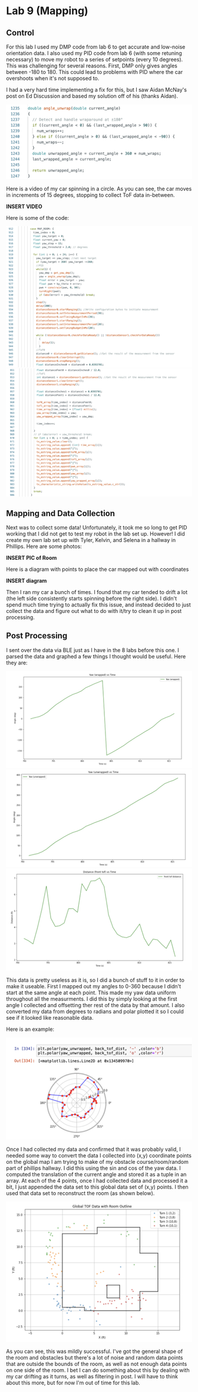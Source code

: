 # Lab 9 (Mapping)

## Control

For this lab I used my DMP code from lab 6 to get accurate and low-noise orientation data. I also used my PID code from lab 6 (with some retuning necessary) to move my robot to a series of setpoints (every 10 degrees). This was challenging for several reasons. First, DMP only gives angles between -180 to 180. This could lead to problems with PID where the car overshoots when it's not supposed to. 

I had a very hard time implementing a fix for this, but I saw Aidan McNay's post on Ed Discussion and based my solution off of his (thanks Aidan).

![wrapping](files/wrapping_code_lab9.png)

Here is a video of my car spinning in a circle. As you can see, the car moves in increments of 15 degrees, stopping to collect ToF data in-between. 

******INSERT VIDEO******

Here is some of the code: 

![code](files/map_room_code_1.png)
![code](files/map_room_code_2.png)

## Mapping and Data Collection

Next was to collect some data! Unfortunately, it took me so long to get PID working that I did not get to test my robot in the lab set up. However! I did create my own lab set up with Tyler, Kelvin, and Selena in a hallway in Phillips. Here are some photos: 

******INSERT PIC of Room******

Here is a diagram with points to place the car mapped out with coordinates

******INSERT diagram******

Then I ran my car a bunch of times. I found that my car tended to drift a lot (the left side consistently starts spinning before the right side). I didn't spend much time trying to actually fix this issue, and instead decided to just collect the data and figure out what to do with it/try to clean it up in post processing.

## Post Processing

I sent over the data via BLE just as I have in the 8 labs before this one. I parsed the data and graphed a few things I thought would be useful. Here they are: 

![graph](files/example_yaw_wrapped_lab_9.png)
![graph](files/example_yaw_unwrapped_lab_9.png)
![graph](files/example_tof_lab_9.png)

This data is pretty useless as it is, so I did a bunch of stuff to it in order to make it useable. First I mapped out my angles to 0-360 because I didn't start at the same angle at each point. This made my yaw data uniform throughout all the measurments. I did this by simply looking at the first angle I collected and offsetting ther rest of the data by that amount. I also converted my data from degrees to radians and polar plotted it so I could see if it looked like reasonable data. 

Here is an example: 

![polar plot](files/example_polar_plot_lab_9.png)

Once I had collected my data and confirmed that it was probably valid, I needed some way to convert the data I collected into (x,y) coordinate points on the global map I am trying to make of my obstacle course/room/random part of phillips hallway. I did this using the sin and cos of the yaw data. I computed the translation of the current angle and stored it as a tuple in an array. At each of the 4 points, once I had collected data and processed it a bit, I just appended the data set to this global data set of (x,y) points. I then used that data set to reconstruct the room (as shown below).

![color final graph](files/colored_final_graph_lab_9.png)

As you can see, this was mildly successful. I've got the general shape of the room and obstacles but there's a lot of noise and random data points that are outside the bounds of the room, as well as not enough data points on one side of the room. I bet I can do something about this by dealing with my car drifting as it turns, as well as filtering in post. I will have to think about this more, but for now I'm out of time for this lab.
